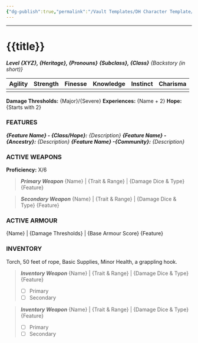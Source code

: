 ```yaml
---
{"dg-publish":true,"permalink":"/Vault Templates/DH Character Template/","tags":["TTRPG"]}
---
```



---
# {{title}}
***Level {XYZ}, {Heritage}, {Pronouns}***
***{Subclass}, {Class}*** 
*{Backstory (in short)}*

| Agility | Strength | Finesse | Knowledge | Instinct | Charisma |
| ------- | -------- | ------- | --------- | -------- | -------- |
|         |          |         |           |          |          |

**Damage Thresholds:** {Major}/{Severe}
**Experiences:** {Name + 2}
**Hope:** {Starts with 2}

### FEATURES
***{Feature Name} - {Class/Hope}:*** *{Description}*
***{Feature Name} -{Ancestry}:*** *{Description}*
***{Feature Name} -{Community}:*** *{Description}*

### ACTIVE WEAPONS
**Proficiency:** X/6

> ***Primary Weapon***
> {Name} | {Trait & Range} | {Damage Dice & Type}
> {Feature} 

> ***Secondary Weapon***
> {Name} | {Trait & Range} | {Damage Dice & Type}
> {Feature}

### ACTIVE ARMOUR
{Name} | {Damage Thresholds} | {Base Armour Score}
{Feature}

### INVENTORY
Torch, 50 feet of rope, Basic Supplies, Minor Health, a grappling hook.

> ***Inventory Weapon***
> {Name} | {Trait & Range} | {Damage Dice & Type}
> {Feature}
> - [ ] Primary
> - [ ] Secondary

> ***Inventory Weapon***
> {Name} | {Trait & Range} | {Damage Dice & Type}
> {Feature}
> - [ ] Primary
> - [ ] Secondary

